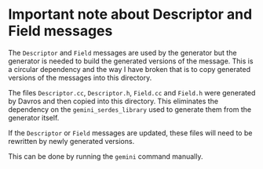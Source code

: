 # Important note about Descriptor and Field messages
The `Descriptor` and `Field` messages are used by the generator but the generator
is needed to build the generated versions of the message.  This is a circular
dependency and the way I have broken that is to copy generated versions of the
messages into this directory.

The files `Descriptor.cc`, `Descriptor.h`, `Field.cc` and `Field.h` were generated by
Davros and then copied into this directory.  This eliminates the dependency on the
`gemini_serdes_library` used to generate them from the generator itself.

If the `Descriptor` or `Field` messages are updated, these files will need to be
rewritten by newly generated versions.

This can be done by running the `gemini` command manually.

